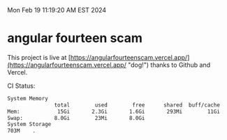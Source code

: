 Mon Feb 19 11:19:20 AM EST 2024

# angular fourteen scam


This project is live at [https://angularfourteenscam.vercel.app/](https://angularfourteenscam.vercel.app/ "dog!") thanks to Github and Vercel.

CI Status: 

```bash
System Memory
               total        used        free      shared  buff/cache   available
Mem:            15Gi       2.3Gi       1.6Gi       293Mi        11Gi        12Gi
Swap:          8.0Gi        23Mi       8.0Gi
System Storage
703M	.
```
